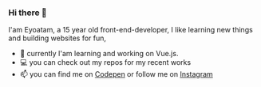### Hi there 👋

I'am Eyoatam, a 15 year old front-end-developer, I like learning new things
 and building websites for fun,
- 📔 currently I'am learning and working on Vue.js.
- 💻 you can check out my repos for my recent works 
- 📫 you can find me on [Codepen](https://www.codepen.io/Eyoatam) or follow me on [Instagram](https://www.instagram.com/eyoatam.codes)
